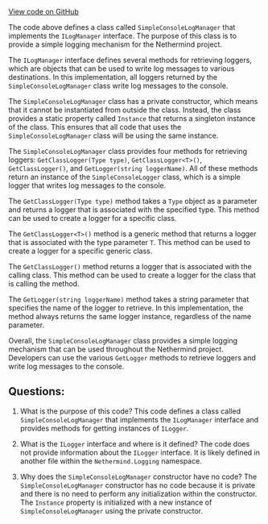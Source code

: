 [View code on GitHub](https://github.com/nethermindeth/nethermind/Nethermind.Logging/SimpleConsoleLogManager.cs)

The code above defines a class called `SimpleConsoleLogManager` that implements the `ILogManager` interface. The purpose of this class is to provide a simple logging mechanism for the Nethermind project. 

The `ILogManager` interface defines several methods for retrieving loggers, which are objects that can be used to write log messages to various destinations. In this implementation, all loggers returned by the `SimpleConsoleLogManager` class write log messages to the console.

The `SimpleConsoleLogManager` class has a private constructor, which means that it cannot be instantiated from outside the class. Instead, the class provides a static property called `Instance` that returns a singleton instance of the class. This ensures that all code that uses the `SimpleConsoleLogManager` class will be using the same instance.

The `SimpleConsoleLogManager` class provides four methods for retrieving loggers: `GetClassLogger(Type type)`, `GetClassLogger<T>()`, `GetClassLogger()`, and `GetLogger(string loggerName)`. All of these methods return an instance of the `SimpleConsoleLogger` class, which is a simple logger that writes log messages to the console.

The `GetClassLogger(Type type)` method takes a `Type` object as a parameter and returns a logger that is associated with the specified type. This method can be used to create a logger for a specific class.

The `GetClassLogger<T>()` method is a generic method that returns a logger that is associated with the type parameter `T`. This method can be used to create a logger for a specific generic class.

The `GetClassLogger()` method returns a logger that is associated with the calling class. This method can be used to create a logger for the class that is calling the method.

The `GetLogger(string loggerName)` method takes a string parameter that specifies the name of the logger to retrieve. In this implementation, the method always returns the same logger instance, regardless of the name parameter.

Overall, the `SimpleConsoleLogManager` class provides a simple logging mechanism that can be used throughout the Nethermind project. Developers can use the various `GetLogger` methods to retrieve loggers and write log messages to the console.
## Questions: 
 1. What is the purpose of this code?
   This code defines a class called `SimpleConsoleLogManager` that implements the `ILogManager` interface and provides methods for getting instances of `ILogger`.

2. What is the `ILogger` interface and where is it defined?
   The code does not provide information about the `ILogger` interface. It is likely defined in another file within the `Nethermind.Logging` namespace.

3. Why does the `SimpleConsoleLogManager` constructor have no code?
   The `SimpleConsoleLogManager` constructor has no code because it is private and there is no need to perform any initialization within the constructor. The `Instance` property is initialized with a new instance of `SimpleConsoleLogManager` using the private constructor.